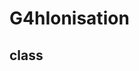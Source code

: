 <!-- G4hIonisation.md --- 
;; 
;; Description: 
;; Author: Hongyi Wu(吴鸿毅)
;; Email: wuhongyi@qq.com 
;; Created: 五 7月 13 04:37:52 2018 (+0800)
;; Last-Updated: 五 7月 13 04:38:05 2018 (+0800)
;;           By: Hongyi Wu(吴鸿毅)
;;     Update #: 1
;; URL: http://wuhongyi.cn -->

# G4hIonisation



## class



<!-- G4hIonisation.md ends here -->
